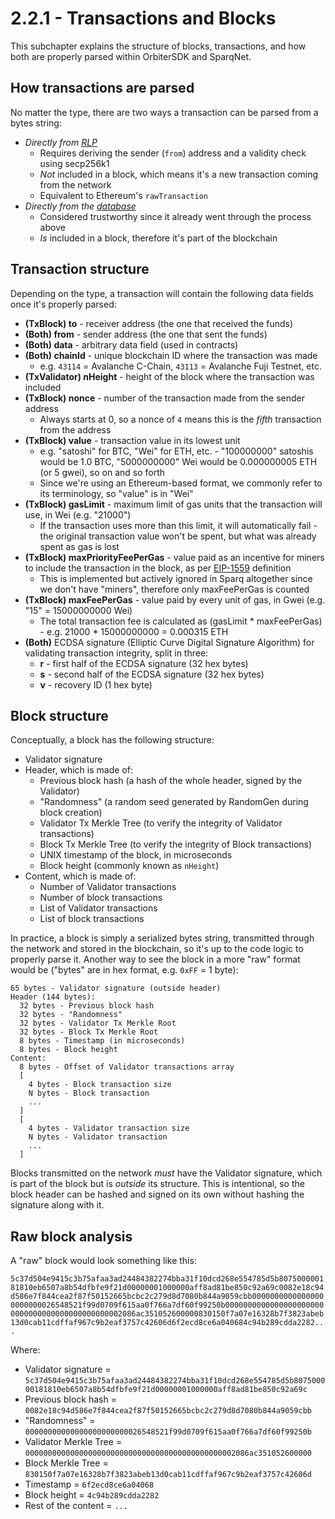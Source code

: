 # 2.2.1 - Transactions and Blocks

This subchapter explains the structure of blocks, transactions, and how both are properly parsed within OrbiterSDK and SparqNet.

## How transactions are parsed

No matter the type, there are two ways a transaction can be parsed from a bytes string:

* *Directly from [RLP](2-2-3.md)*
  * Requires deriving the sender (`from`) address and a validity check using secp256k1
  * *Not* included in a block, which means it's a new transaction coming from the network
  * Equivalent to Ethereum's `rawTransaction`
* *Directly from the [database](2-2-2.md)*
  * Considered trustworthy since it already went through the process above
  * *Is* included in a block, therefore it's part of the blockchain

## Transaction structure

Depending on the type, a transaction will contain the following data fields once it's properly parsed:

* **(TxBlock) to** - receiver address (the one that received the funds)
* **(Both) from** - sender address (the one that sent the funds)
* **(Both) data** - arbitrary data field (used in contracts)
* **(Both) chainId** - unique blockchain ID where the transaction was made
  * e.g. `43114` = Avalanche C-Chain, `43113` = Avalanche Fuji Testnet, etc.
* **(TxValidator) nHeight** - height of the block where the transaction was included
* **(TxBlock) nonce** - number of the transaction made from the sender address
  * Always starts at 0, so a nonce of `4` means this is the *fifth* transaction from the address
* **(TxBlock) value** - transaction value in its lowest unit
  * e.g. "satoshi" for BTC, "Wei" for ETH, etc. - "100000000" satoshis would be 1.0 BTC, "5000000000" Wei would be 0.000000005 ETH (or 5 gwei), so on and so forth
  * Since we're using an Ethereum-based format, we commonly refer to its terminology, so "value" is in "Wei"
* **(TxBlock) gasLimit** - maximum limit of gas units that the transaction will use, in Wei (e.g. "21000")
  * If the transaction uses more than this limit, it will automatically fail - the original transaction value won't be spent, but what was already spent as gas is lost
* **(TxBlock) maxPriorityFeePerGas** - value paid as an incentive for miners to include the transaction in the block, as per [EIP-1559](https://eips.ethereum.org/EIPS/eip-1559) definition
  * This is implemented but actively ignored in Sparq altogether since we don't have "miners", therefore only maxFeePerGas is counted
* **(TxBlock) maxFeePerGas** - value paid by every unit of gas, in Gwei (e.g. "15" = 15000000000 Wei)
  * The total transaction fee is calculated as (gasLimit * maxFeePerGas) - e.g. 21000 * 15000000000 = 0.000315 ETH
* **(Both)** ECDSA signature (Elliptic Curve Digital Signature Algorithm) for validating transaction integrity, split in three:
  * **r** - first half of the ECDSA signature (32 hex bytes)
  * **s** - second half of the ECDSA signature (32 hex bytes)
  * **v** - recovery ID (1 hex byte)

## Block structure

Conceptually, a block has the following structure:

* Validator signature
* Header, which is made of:
  * Previous block hash (a hash of the whole header, signed by the Validator)
  * "Randomness" (a random seed generated by RandomGen during block creation)
  * Validator Tx Merkle Tree (to verify the integrity of Validator transactions)
  * Block Tx Merkle Tree (to verify the integrity of Block transactions)
  * UNIX timestamp of the block, in microseconds
  * Block height (commonly known as `nHeight`)
* Content, which is made of:
  * Number of Validator transactions
  * Number of block transactions
  * List of Validator transactions
  * List of block transactions

In practice, a block is simply a serialized bytes string, transmitted through the network and stored in the blockchain, so it's up to the code logic to properly parse it. Another way to see the block in a more "raw" format would be ("bytes" are in hex format, e.g. `0xFF` = 1 byte):

```
65 bytes - Validator signature (outside header)
Header (144 bytes):
  32 bytes - Previous block hash
  32 bytes - "Randomness"
  32 bytes - Validator Tx Merkle Root
  32 bytes - Block Tx Merkle Root
  8 bytes - Timestamp (in microseconds)
  8 bytes - Block height
Content:
  8 bytes - Offset of Validator transactions array
  [
    4 bytes - Block transaction size
    N bytes - Block transaction
    ...
  ]
  [
    4 bytes - Validator transaction size
    N bytes - Validator transaction
    ...
  ]
```

Blocks transmitted on the network *must* have the Validator signature, which is part of the block but is *outside* its structure. This is intentional, so the block header can be hashed and signed on its own without hashing the signature along with it.

## Raw block analysis

A "raw" block would look something like this:

`5c37d504e9415c3b75afaa3ad24484382274bba31f10dcd268e554785d5b807500000181810eb6507a8b54dfbfe9f21d00000001000000aff8ad81be850c92a69c0082e18c94d586e7f844cea2f87f50152665bcbc2c279d8d7080b844a9059cbb00000000000000000000000026548521f99d0709f615aa0f766a7df60f99250b00000000000000000000000000000000000000000000002086ac351052600000830150f7a07e16328b7f3823abeb13d0cab11cdffaf967c9b2eaf3757c42606d6f2ecd8ce6a040684c94b289cdda2282...`

Where:

* Validator signature = `5c37d504e9415c3b75afaa3ad24484382274bba31f10dcd268e554785d5b807500000181810eb6507a8b54dfbfe9f21d00000001000000aff8ad81be850c92a69c`
* Previous block hash = `0082e18c94d586e7f844cea2f87f50152665bcbc2c279d8d7080b844a9059cbb`
* "Randomness" = `00000000000000000000000026548521f99d0709f615aa0f766a7df60f99250b`
* Validator Merkle Tree = `00000000000000000000000000000000000000000000002086ac351052600000`
* Block Merkle Tree = `830150f7a07e16328b7f3823abeb13d0cab11cdffaf967c9b2eaf3757c42606d`
* Timestamp = `6f2ecd8ce6a04068`
* Block height = `4c94b289cdda2282`
* Rest of the content = `...`
